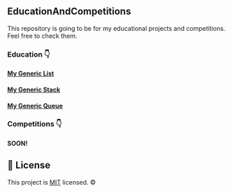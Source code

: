 ## EducationAndCompetitions
This repository is going to be for my educational projects and competitions.
Feel free to check them. 

### Education 👇
#### [My Generic List](https://github.com/Marti2509/EducationAndCompetitions/tree/main/Education/School/MyGenericList)
#### [My Generic Stack](https://github.com/Marti2509/EducationAndCompetitions/tree/main/Education/School/MyGenericStack)
#### [My Generic Queue](https://github.com/Marti2509/EducationAndCompetitions/tree/main/Education/School/MyGenericQueue)

### Competitions 👇
#### SOON!

## 📝 License
This project is [MIT](https://github.com/Marti2509/EducationAndCompetitions/blob/main/LICENSE) licensed. ©
